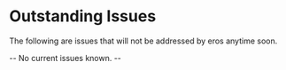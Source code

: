 # Outstanding Issues
The following are issues that will not be addressed by eros anytime soon.

-- No current issues known. --